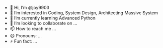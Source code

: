 - 👋 Hi, I’m @joy9903
- 👀 I’m interested in Coding, System Design, Architecting Massive System
- 🌱 I’m currently learning Advanced Python
- 💞️ I’m looking to collaborate on ...
- 📫 How to reach me ...
- 😄 Pronouns: ...
- ⚡ Fun fact: ...

<!---
joy9903/joy9903 is a ✨ special ✨ repository because its `README.md` (this file) appears on your GitHub profile.
You can click the Preview link to take a look at your changes.
--->
